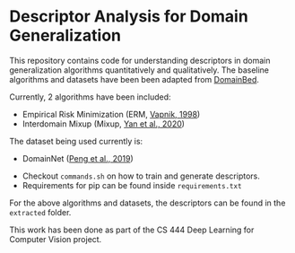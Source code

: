# Descriptor Analysis for Domain Generalization 

This repository contains code for understanding descriptors in domain generalization algorithms quantitatively and qualitatively. The baseline algorithms and datasets have been been adapted from [DomainBed](https://github.com/facebookresearch/DomainBed).

Currently, 2 algorithms have been included:
* Empirical Risk Minimization (ERM, [Vapnik, 1998](https://www.wiley.com/en-fr/Statistical+Learning+Theory-p-9780471030034))
* Interdomain Mixup (Mixup, [Yan et al., 2020](https://arxiv.org/abs/2001.00677))

The dataset being used currently is:

* DomainNet ([Peng et al., 2019](http://ai.bu.edu/M3SDA/))

- Checkout `commands.sh` on how to train and generate descriptors. 
- Requirements for pip can be found inside `requirements.txt`

For the above algorithms and datasets, the descriptors can be found in the `extracted` folder.

This work has been done as part of the CS 444 Deep Learning for Computer Vision project.